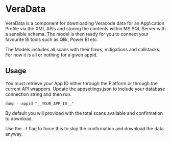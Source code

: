 # VeraData

VeraData is a component for downloading Veracode data for an Application Profile via the XML APIs and storing the contents within MS SQL Server with a sensible schema. The model is then ready for you to connect your favourite BI tools such as Qlik, Power BI etc.

The Models includes all scans with their flaws, mitigations and callstacks. For now it is all or nothing for a given appid.

## Usage

You must retrieve your App ID either through the Platform or through the current API wrappers. Update the appsetiings.json to include your database connection string and then run.

```
dump --appid "__YOUR_APP_ID__"

```
By default you will provided with the total scans available and confirmation to download.

Use the ```-f``` flag to force this to skip the confirmation and download the data anyway.


